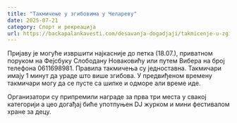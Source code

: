 ```yaml
---
title: "Такмичење у згибовима у Челареву"
date: 2025-07-21
category: Спорт и рекреација
url: https://backapalankavesti.com/desavanja-dogadjaji/takmicenje-u-zgibovima-u-celarevu/
---
```


Пријаву је могуће извршити најкасније до петка (18.07.), приватном поруком на Фејсбуку Слободану Новаковићу или путем Вибера на број телефона 0611698981. Правила такмичења су једноставна. Такмичари имају 1 минут да ураде што више згибова. У предвиђеном времену такмичари могу да се пусте са шипке и одморе али време иде.

Организатори су припремили награде за прва три места у свакој категорији а цео догађај биће употпуњен DJ журком и мини фестивалом хране за децу.
